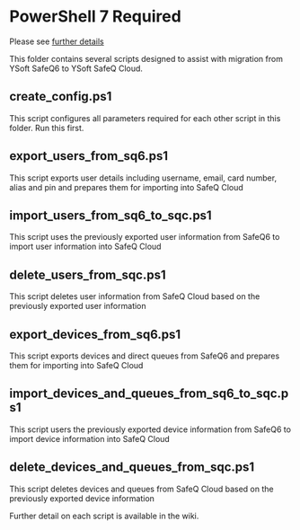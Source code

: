 # PowerShell 7 Required

Please see [further details](https://github.com/Dan-Devine-YSoft/safeq-cloud-scripts/wiki)

This folder contains several scripts designed to assist with migration from YSoft SafeQ6 to YSoft SafeQ Cloud.

## create_config.ps1
This script configures all parameters required for each other script in this folder.  Run this first.
## export_users_from_sq6.ps1
This script exports user details including username, email, card number, alias and pin and prepares them for importing into SafeQ Cloud
## import_users_from_sq6_to_sqc.ps1
This script uses the previously exported user information from SafeQ6 to import user information into SafeQ Cloud
## delete_users_from_sqc.ps1
This script deletes user information from SafeQ Cloud based on the previously exported user information
## export_devices_from_sq6.ps1
This script exports devices and direct queues from SafeQ6 and prepares them for importing into SafeQ Cloud
## import_devices_and_queues_from_sq6_to_sqc.ps1
This script users the previously exported device information from SafeQ6 to import device information into SafeQ Cloud
## delete_devices_and_queues_from_sqc.ps1
This script deletes devices and queues from SafeQ Cloud based on the previously exported device information

Further detail on each script is available in the wiki.